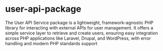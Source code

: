 # user-api-package
The User API Service package is a lightweight, framework-agnostic PHP library for interacting with external APIs for user management. It offers a simple service layer to retrieve and create users, ensuring easy integration across PHP applications like Laravel, Drupal, and WordPress, with error handling and modern PHP standards support
